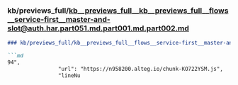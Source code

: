 ### kb/previews_full/kb__previews_full__kb__previews_full__flows__service-first__master-and-slot@auth.har.part051.md.part001.md.part002.md

```md
### kb/previews_full/kb__previews_full__flows__service-first__master-and-slot@auth.har.part051.md.part001.md (part 002)

```md
94",
                "url": "https://n958200.alteg.io/chunk-KO722YSM.js",
                "lineNu
```

```

```
